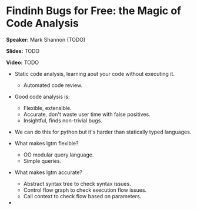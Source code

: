 # Findinh Bugs for Free: the Magic of Code Analysis

**Speaker:** Mark Shannon (TODO)

**Slides:** TODO

**Video:** TODO


- Static code analysis, learning aout your code without executing it.
  - Automated code review.
  
- Good code analysis is:
  - Flexible, extensible.
  - Accurate, don't waste user time with false positives.
  - Insightful, finds non-trivial bugs.

- We can do this for python but it's harder than statically typed languages.

- What makes lgtm flexible?
  - OO modular query language.
  - Simple queries.

- What makes lgtm accurate?
  - Abstract syntax tree to check syntax issues.
  - Control flow graph to check execution flow issues.
  - Call context to check flow based on parameters.

- 
